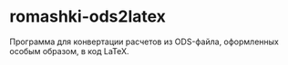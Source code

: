 # romashki-ods2latex
Программа для конвертации расчетов из ODS-файла, оформленных особым образом, в код LaTeX.
